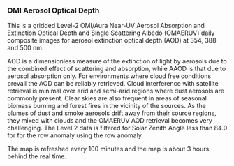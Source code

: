 ### OMI Aerosol Optical Depth  

This is a gridded Level-2 OMI/Aura Near-UV Aerosol Absorption and Extinction Optical Depth and Single Scattering Albedo (OMAERUV) daily composite images for aerosol extinction optical depth (AOD) at 354, 388 and 500 nm.

AOD is a dimensionless measure of the extinction of light by aerosols due to the combined effect of scattering and absorption, while AAOD is that due to aerosol absorption only. For environments where cloud free conditions prevail the AOD can be reliably retrieved. Cloud interference with satellite retrieval is minimal over arid and semi-arid regions where dust aerosols are commonly present. Clear skies are also frequent in areas of seasonal biomass burning and forest fires in the vicinity of the sources. As the plumes of dust and smoke aerosols drift away from their source regions, they mixed with clouds and the OMAERUV AOD retrieval becomes very challenging. The Level 2 data is filtered for Solar Zenith Angle less than 84.0 for for the row anomaly using the row anomaly.

The map is refreshed every 100 minutes and the map is about 3 hours behind the real time.
